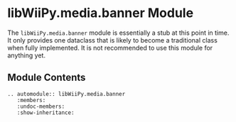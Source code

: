 # libWiiPy.media.banner Module

The `libWiiPy.media.banner` module is essentially a stub at this point in time. It only provides one dataclass that is likely to become a traditional class when fully implemented. It is not recommended to use this module for anything yet.

## Module Contents

```{eval-rst}
.. automodule:: libWiiPy.media.banner
   :members:
   :undoc-members:
   :show-inheritance:
```
